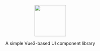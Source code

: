 <p align="center">
  <img width="100px" src="http://1.15.247.77/logo.png" />
</p>

<p align="center">A simple Vue3-based UI component library</p>
